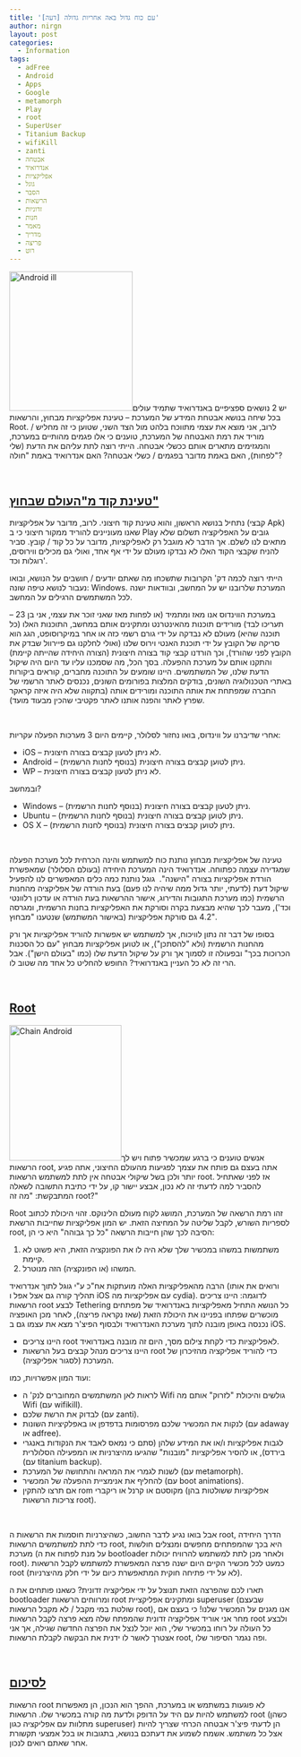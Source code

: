 ```yaml
---
title: '[דעה] עם כוח גדול באה אחריות גדולה'
author: nirgn
layout: post
categories:
  - Information
tags:
  - adFree
  - Android
  - Apps
  - Google
  - metamorph
  - Play
  - root
  - SuperUser
  - Titanium Backup
  - wifiKill
  - zanti
  - אבטחה
  - אנדרואיד
  - אפליקציות
  - גוגל
  - הסבר
  - הרשאות
  - זדוניות
  - חנות
  - מאמר
  - מדריך
  - פריצה
  - רוט
---
```

[<img class="alignleft wp-image-1014" src="http://www.lifelongstudent.net/wp-content/uploads/2013/01/Android_ill.png" alt="Android ill" width="220" height="249" srcset="http://www.lifelongstudent.net/wp-content/uploads/2013/01/Android_ill.png 282w, http://www.lifelongstudent.net/wp-content/uploads/2013/01/Android_ill-300x339.png 300w" sizes="(max-width: 220px) 100vw, 220px" />](http://www.lifelongstudent.net/wp-content/uploads/2013/01/Android_ill.png)יש 2 נושאים ספציפיים באנדרואיד שתמיד עולים בכל שיחה בנושא אבטחת המידע של המערכת &#8211; טעינת אפליקציות מבחוץ, והרשאות Root. לרוב, אני מוצא את עצמי מתווכח בלהט מול הצד השני, שטוען כי זה מחליש / מוריד את רמת האבטחה של המערכת, טוענים כי אלו פגמים מהותיים במערכת, והמגזימים מתארים אותם ככשלי אבטחה. הייתי רוצה לתת עליהם את הדעת (שלי לפחות), האם באמת מדובר בפגמים / כשלי אבטחה? האם אנדרואיד באמת "חולה"?

<!--more-->

&nbsp;

## **<span style="text-decoration: underline;">טעינת קוד מ"העולם שבחוץ"</span>**

נתחיל בנושא הראשון, והוא טעינת קוד חיצוני. לרוב, מדובר על אפליקציות (קבצי Apk) שאנו מעוניינים להוריד ממקור חיצוני כי ב Play גובים על האפליקציה תשלום שלא מתאים לנו לשלם. אך הדבר לא מוגבל רק לאפליקציות, מדובר על כל קוד / קובץ. סביר להניח שקבצי הקוד האלו לא נבדקו מעולם על ידי אף אחד, ואולי גם מכילים ווירוסים, רוגלות וכד'.

הייתי רוצה לכמה דק' הקרובות שתשכחו מה שאתם יודעים / חושבים על הנושא, ובואו נעבור לנושא טיפה שונה: Windows. המערכת שלרובנו יש על המחשב, ובוודאות ישנה לכל המשתמשים הרגילים על המחשב. 

במערכת הווינדוס אנו מאז ומתמיד (או לפחות מאז שאני זוכר את עצמי, אני בן 23 &#8211; תעריכו לבד) מורידים תוכנות מהאינטרנט ומתקינים אותם במחשב, התוכנות האלו (כל תוכנה שהיא) מעולם לא נבדקה על ידי גורם רשמי כזה או אחר במיקרוסופט, הגג הוא סריקה של הקובץ על ידי תוכנת האנטי וירוס שלנו (ואולי לחלקנו גם פיירוול שבדק את הקובץ לפני שהורד), וכך הורדנו קבצי קוד בצורה חיצונית (הצורה היחידה שהייתה קיימת) והתקנו אותם על מערכת ההפעלה. בסך הכל, מה שסמכנו עליו עד היום היה שיקול הדעת שלנו, של המשתמשים. היינו שומעים על התוכנה מחברים, קוראים ביקורות באתרי הטכנולוגיה השונים, בודקים המלצות בפורומים השונים, נכנסים לאתר הרשמי של החברה שמפתחת את אותה התוכנה ומורידים אותה (בתקווה שלא היה איזה קראקר שפרץ לאתר והפנה אותנו לאתר פקטיבי שהכין מבעוד מועד).

&nbsp;

אחרי שדיברנו על ווינדוס, בואו נחזור לסלולר, קיימים היום 3 מערכות הפעלה עקריות:

  * iOS &#8211; לא ניתן לטעון קבצים בצורה חיצונית.
  * Android &#8211; ניתן לטוען קבצים בצורה חיצונית (בנוסף לחנות הרשמית).
  * WP &#8211; לא ניתן לטעון קבצים בצורה חיצונית.

ובמחשב?

  * Windows &#8211; ניתן לטעון קבצים בצורה חיצונית (בנוסף לחנות הרשמית).
  * Ubuntu &#8211; ניתן לטוען קבצים בצורה חיצונית (בנוסף לחנות הרשמית).
  * OS X &#8211; ניתן לטוען קבצים בצורה חיצונית (בנוסף לחנות הרשמית).

&nbsp;

טעינה של אפליקציות מבחוץ נותנת כוח למשתמש והינה הכרחית לכל מערכת הפעלה שמגדירה עצמה כפתוחה. אנדרואיד הינה המערכת היחידה (בעולם הסלולר) שמאפשרת הורדת אפליקציות בצורה "הישנה".  גוגל נותנת כמה כלים המאפשרים לנו להפעיל שיקול דעת (לדעתי, יותר גדול ממה שיהיה לנו פעם) בעת הורדה של אפליקציה מהחנות הרשמית (כמו מערכת התגובות והדירוג, אישור ההרשאות בעת הורדה או עדכון רלוונטי וכד'), מעבר לכך שהיא מבצעת בקרה וסורקת את האפליקציות בחנות הרשמית, ומגרסה 4.2 גם סורקת אפליקציות (באישור המשתמש) שנטענו "מבחוץ".

בסופו של דבר זה נתון לוויכוח, אך למשתמש יש אפשרות להוריד אפליקציות אך ורק מהחנות הרשמית (ולא "להסתכן"), או לטוען אפליקציות מבחוץ "עם כל הסכנות הכרוכות בכך" ובפעולה זו לסמוך אך ורק על שיקול הדעת שלו (כמו "בעולם הישן"). אבל הרי זה לא כל העניין באנדרואיד? החופש להחליט כל אחד מה שטוב לו.

&nbsp;

## **<span style="text-decoration: underline;">Root</span>**

[<img class="alignleft wp-image-1016" src="http://www.lifelongstudent.net/wp-content/uploads/2013/01/Chain_Android.png" alt="Chain Android" width="200" height="242" srcset="http://www.lifelongstudent.net/wp-content/uploads/2013/01/Chain_Android.png 363w, http://www.lifelongstudent.net/wp-content/uploads/2013/01/Chain_Android-300x362.png 300w" sizes="(max-width: 200px) 100vw, 200px" />](http://www.lifelongstudent.net/wp-content/uploads/2013/01/Chain_Android.png)אנשים טוענים כי ברגע שמכשיר פתוח ויש לך הרשאות root, אתה בעצם גם פותח את עצמך לפגיעות מהעולם החיצוני, אתה פגיע יותר ולכן בשל שיקולי אבטחה אין לתת למשתמש הרשאות root. אז לפני שאתחיל להסביר למה לדעתי זה לא נכון, אבצע יישור קו, על ידי כתיבת התשובה לשאלה המתבקשת: "מה זה root?"

Root זהו רמת הרשאה של המערכת, המושג לקוח מעולם הלינוקס. זהוי היכולת לכתוב לספריות השורש, לקבל שליטה על המחיצה הזאת. יש המון אפליקציות שחייבות הרשאת root, הסיבה לכך שהן חייבות הרשאה "כל כך גבוהה" היא כי הן:

  1. משתמשות במשהו במכשיר שלך שלא היה לו את הפונקציה הזאת, היא פשוט לא קיימת.
  2. המשהו (או הפונקציה) הזה מנוטרל.

הרבה מהאפליקציות האלה מועתקות אח"כ ע"י גוגל לתוך אנדרואיד (ורואים את אותו תהליך קורה גם אצל אפל ו iOS עם אפליקציות מה cydia). לדוגמה: היינו צריכים הרשאות root לבצע Tethering כל הנושא התחיל מאפליקציות באנדרואיד של מפתחים מוכשרים שפתחו בפניינו את היכולת הזאת (שאז נקראה פריצה), לאחר מכן האופציה נכנסה באופן מובנה לתוך מערכת האנדרואיד ולבסוף הפיצ'ר מצא את עצמו גם ב iOS. 

  * היינו צריכים root לאפליקציות כדי לקחת צילום מסך, היום זה מובנה באנדרואיד.
  * היינו צריכים מנהל קבצים בעל הרשאות root כדי להוריד אפליקציה מהזיכרון של המערכת (לסגור אפליקציה).

ועוד המון אפשרויות, כמו:

  * לראות לאן המשתמשים המחוברים לנק' ה Wifi גולשים והיכולת "לזרוק" אותם מה Wifi (עם wifikill).
  * לבדוק את הרשת שלכם (עם zanti).
  * לנקות את המכשיר שלכם מפרסומות בדפדפן או באפלקיציות השונות (עם adaway או adfree).
  * לגבות אפליקציות ו/או את המידע שלהן (סתם כי נמאס לאבד את הנקודות באנגרי בירדס), או להסיר אפליקציות "מובנות" שהגיעו מהיצרניות או המפעילה הסלולרית (עם titanium backup).
  * לשנות לגמרי את המראה והתחושה של המערכת (עם metamorph).
  * להחליף את אנימציית ההפעלה של המכשיר (עם boot animations).
  * אם תרצו להתקין rom מקוסטם או קרנל או ריקברי (אפליקציות ששולטות בהן צריכות הרשאות root).

&nbsp;

אבל בואו נגיע לדבר החשוב, כשהיצרניות חוסמות את הרשאות ה root, הדרך היחידה כדי לתת למשתמשים הרשאות root, היא בכך שהמפתחים מחפשים ומנצלים חולשות מערכת (על מנת לפתוח את ה bootloader ולאחר מכן לתת למשתמש להרוויח יכולות root). כמעט לכל מכשיר הקיים היום ישנה פרצה המאפשרת למשתמש לקבל הרשאות root (לא על ידי פתיחה חוקית המתאפשרת כיום על ידי חלק מהיצרניות).

תארו לכם שהפרצה הזאת תנוצל על ידי אפליקציה זדונית? כשאנו פותחים את ה bootloader ומרווחים הרשאות root ומתקינים אפליקציית superuser (שבעצם שולטת במי מקבל / לא מקבל הרשאות root), אנו מגנים על המכשיר שלנו! כי בעצם אם מחר אני אוריד אפליקציה זדונית שהמפתח שלה מצא פרצה לקבל הרשאות root ולבצע כל העולה על רוחו במכשיר שלי, הוא יוכל לנצל את הפרצה החדשה שגילה, אך אני אצטרך לאשר לו ידנית את הבקשה לקבלת הרשאות root, ופה נגמר הסיפור שלו.

&nbsp;

## **<span style="text-decoration: underline;">לסיכום</span>**

הרשאות root לא פוגעות במשתמש או במערכת, ההפך הוא הנכון, הן מאפשרות למשתמש להיות עם היד על הדופק ולדעת מה קורה במכשיר שלו. הרשאות root (כשהן מתלוות עם אפליקציה כגון superuser) הן לדעתי פיצ'ר אבטחה הכרחי שצריך להיות אצל כל משתמש. אשמח לשמוע את דעתכם בנושא, בתגובות או בכל אמצעי תקשורת אחר שאתם רואים לנכון.